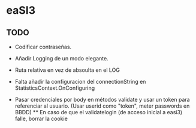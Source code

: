 # eaSI3

## TODO
* Codificar contraseñas.
* Añadir Logging de un modo elegante.

* Ruta relativa en vez de absoulta en el LOG
* Falta añadir la configuracion del connectionString en StatisticsContext.OnConfiguring
* Pasar credenciales por body en métodos validate y usar un token para referenciar al usuario. (Usar userid como "token", meter passwords en BBDD)
** En caso de que el validatelogin (de acceso inicial a easi3) falle, borrar la cookie